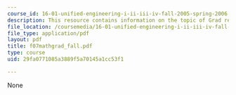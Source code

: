 ```yaml
---
course_id: 16-01-unified-engineering-i-ii-iii-iv-fall-2005-spring-2006
description: This resource contains information on the topic of Grad review.
file_location: /coursemedia/16-01-unified-engineering-i-ii-iii-iv-fall-2005-spring-2006/29fa0771085a3889f5a70145a1cc53f1_f07mathgrad_fall.pdf
file_type: application/pdf
layout: pdf
title: f07mathgrad_fall.pdf
type: course
uid: 29fa0771085a3889f5a70145a1cc53f1

---
```

None